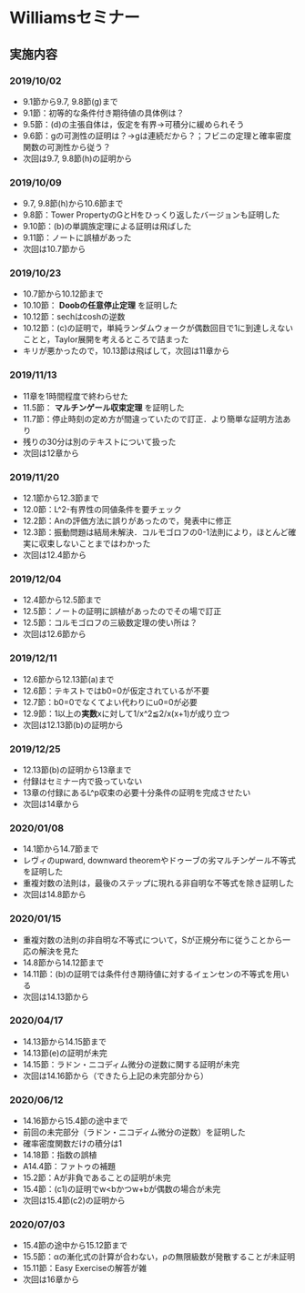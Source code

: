# Williamsセミナー
## 実施内容
### 2019/10/02
- 9.1節から9.7, 9.8節(g)まで
- 9.1節：初等的な条件付き期待値の具体例は？
- 9.5節：(d)の主張自体は，仮定を有界→可積分に緩められそう
- 9.6節：gの可測性の証明は？→gは連続だから？；フビニの定理と確率密度関数の可測性から従う？
- 次回は9.7, 9.8節(h)の証明から
### 2019/10/09
- 9.7, 9.8節(h)から10.6節まで
- 9.8節：Tower PropertyのGとHをひっくり返したバージョンも証明した
- 9.10節：(b)の単調族定理による証明は飛ばした
- 9.11節：ノートに誤植があった
- 次回は10.7節から
### 2019/10/23
- 10.7節から10.12節まで
- 10.10節： **Doobの任意停止定理** を証明した
- 10.12節：sechはcoshの逆数
- 10.12節：(c)の証明で，単純ランダムウォークが偶数回目で1に到達しえないことと，Taylor展開を考えるところで詰まった
- キリが悪かったので，10.13節は飛ばして，次回は11章から
### 2019/11/13
- 11章を1時間程度で終わらせた
- 11.5節： **マルチンゲール収束定理** を証明した
- 11.7節：停止時刻の定め方が間違っていたので訂正．より簡単な証明方法あり
- 残りの30分は別のテキストについて扱った
- 次回は12章から
### 2019/11/20
- 12.1節から12.3節まで
- 12.0節：L^2-有界性の同値条件を要チェック
- 12.2節：Anの評価方法に誤りがあったので，発表中に修正
- 12.3節：振動問題は結局未解決．コルモゴロフの0-1法則により，ほとんど確実に収束しないことまではわかった
- 次回は12.4節から
### 2019/12/04
- 12.4節から12.5節まで
- 12.5節：ノートの証明に誤植があったのでその場で訂正
- 12.5節：コルモゴロフの三級数定理の使い所は？
- 次回は12.6節から
### 2019/12/11
- 12.6節から12.13節(a)まで
- 12.6節：テキストではb0=0が仮定されているが不要
- 12.7節：b0=0でなくてよい代わりにu0=0が必要
- 12.9節：1以上の**実数**xに対して1/x^2≦2/x(x+1)が成り立つ
- 次回は12.13節(b)の証明から
### 2019/12/25
- 12.13節(b)の証明から13章まで
- 付録はセミナー内で扱っていない
- 13章の付録にあるL^p収束の必要十分条件の証明を完成させたい
- 次回は14章から
### 2020/01/08
- 14.1節から14.7節まで
- レヴィのupward, downward theoremやドゥーブの劣マルチンゲール不等式を証明した
- 重複対数の法則は，最後のステップに現れる非自明な不等式を除き証明した
- 次回は14.8節から
### 2020/01/15
- 重複対数の法則の非自明な不等式について，Sが正規分布に従うことから一応の解決を見た
- 14.8節から14.12節まで
- 14.11節：(b)の証明では条件付き期待値に対するイェンセンの不等式を用いる
- 次回は14.13節から
### 2020/04/17
- 14.13節から14.15節まで
- 14.13節(e)の証明が未完
- 14.15節：ラドン・ニコディム微分の逆数に関する証明が未完
- 次回は14.16節から（できたら上記の未完部分から）
### 2020/06/12
- 14.16節から15.4節の途中まで
- 前回の未完部分（ラドン・ニコディム微分の逆数）を証明した
- 確率密度関数だけの積分は1
- 14.18節：指数の誤植
- A14.4節：ファトゥの補題
- 15.2節：Aが非負であることの証明が未完
- 15.4節：(c1)の証明でw<bかつw+bが偶数の場合が未完
- 次回は15.4節(c2)の証明から
### 2020/07/03
- 15.4節の途中から15.12節まで
- 15.5節：αの漸化式の計算が合わない，ρの無限級数が発散することが未証明
- 15.11節：Easy Exerciseの解答が雑
- 次回は16章から
